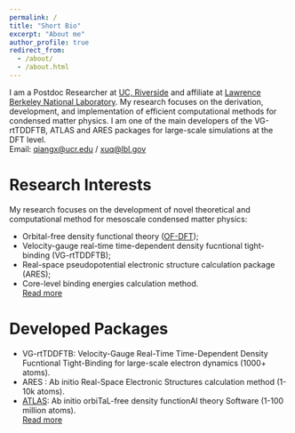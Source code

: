 ```yaml
---
permalink: /
title: "Short Bio"
excerpt: "About me"
author_profile: true
redirect_from: 
  - /about/
  - /about.html
---
```


I am a Postdoc Researcher at [UC, Riverside](https://www.ucr.edu/) and affiliate at [Lawrence Berkeley National Laboratory](https://www.lbl.gov). My research focuses on the derivation, development, and implementation of efficient computational methods for condensed matter physics. I am one of the main developers of the VG-rtTDDFTB, ATLAS and ARES packages for large-scale simulations at the DFT level.  
Email: <qiangx@ucr.edu> / <xuq@lbl.gov>

Research Interests
======
My research focuses on the development of novel theoretical and computational method for mesoscale condensed matter physics:  
* Orbital-free density functional theory ([OF-DFT](https://doi.org/10.1002/wcms.1724));
* Velocity-gauge real-time time-dependent density fucntional tight-binding (VG-rtTDDFTB);
* Real-space pseudopotential electronic structure calculation package (ARES);
* Core-level binding energies calculation method.  
[Read more](https://xqjlu.github.io/research/)

Developed Packages
======
* VG-rtTDDFTB: Velocity-Gauge Real-Time Time-Dependent Density Fucntional Tight-Binding for large-scale electron dynamics (1000+ atoms).
* ARES : Ab initio Real-Space Electronic Structures calculation method (1-10k atoms).
* [ATLAS](http://atlas-ch.cn/): Ab initio orbiTaL-free density functionAl theory Software (1-100 million atoms).  
[Read more](https://xqjlu.github.io/software/)
